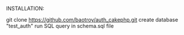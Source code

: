 INSTALLATION:

git clone https://github.com/baotroy/auth_cakephp.git
create database "test_auth"
run SQL query in schema.sql file
